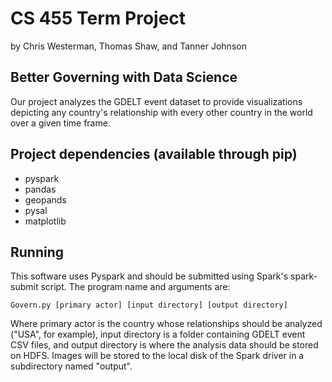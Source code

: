 # CS 455 Term Project
by Chris Westerman, Thomas Shaw, and Tanner Johnson 

## Better Governing with Data Science

Our project analyzes the GDELT event dataset to provide visualizations depicting any country's relationship with every other country in the world over a given time frame. 

## Project dependencies (available through pip)
- pyspark
- pandas
- geopands
- pysal
- matplotlib

## Running
This software uses Pyspark and should be submitted using Spark's spark-submit script. The program name and arguments are:

```
Govern.py [primary actor] [input directory] [output directory]
```

Where primary actor is the country whose relationships should be analyzed ("USA", for example), input directory is a folder containing GDELT event CSV files, and output directory is where the analysis data should be stored on HDFS. Images will be stored to the local disk of the Spark driver in a subdirectory named "output". 